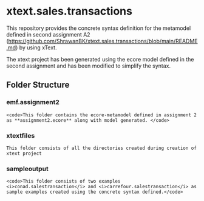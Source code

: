 # xtext.sales.transactions

This repository provides the concrete syntax definition for the metamodel defined in second assignment A2 (https://github.com/ShrawanBK/xtext.sales.transactions/blob/main/README.md) by using xText.

The xtext project has been generated using the ecore model defined in the second assignment and has been modified to simplify the syntax.

## Folder Structure

### emf.assignment2
    <code>This folder contains the ecore-metamodel defined in assignment 2 as **assignment2.ecore** along with model generated. </code>

### xtextfiles
    This folder consists of all the directories created during creation of xtext project

### sampleoutput
    <code>This folder consists of two examples <i>conad.salestransaction</i> and <i>carrefour.salestransaction</i> as sample examples created using the concrete syntax defined.</code>
